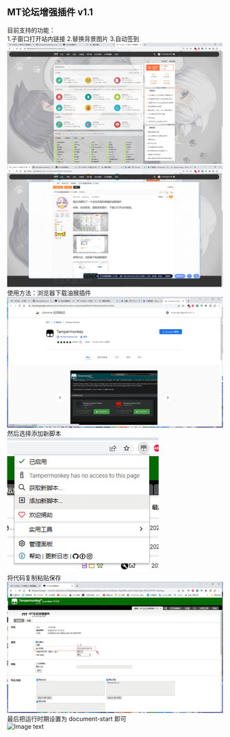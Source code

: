 ## MT论坛增强插件 v1.1

目前支持的功能：<br>
1.子窗口打开站内链接
2.替换背景图片
3.自动签到
![Image text](https://github.com/cokkeijigen/bbsmtdefine/blob/main/image1.png)<br>
![Image text](https://github.com/cokkeijigen/bbsmtdefine/blob/main/image2.png)<br>
使用方法：浏览器下载油猴插件<br>
![Image text](https://github.com/cokkeijigen/bbsmtdefine/blob/main/image3.png)<br>
然后选择添加新脚本<br>
![Image text](https://github.com/cokkeijigen/bbsmtdefine/blob/main/image4.png)<br>
将代码复制粘贴保存<br>
![Image text](https://github.com/cokkeijigen/bbsmtdefine/blob/main/image5.png)<br>
最后把运行时期设置为 document-start 即可<br>
![Image text](http://cdn.img.kggzs.cn/uploads/img/2022/18/202262fb890035bb0.png)<br>
